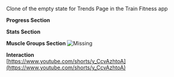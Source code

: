 Clone of the empty state for Trends Page in the Train Fitness app

**Progress Section**

**Stats Section**

**Muscle Groups Section**
![Missing](https://repkeeper.s3.us-east-2.amazonaws.com/MuscleGroups.png)

**Interaction**  
[https://www.youtube.com/shorts/y_CcvAzhtoA](https://www.youtube.com/shorts/y_CcvAzhtoA)
